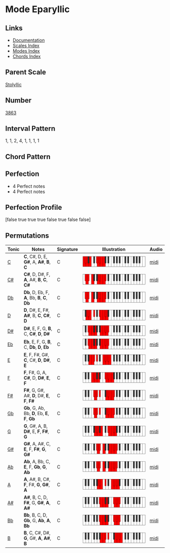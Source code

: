 # Mode Eparyllic

## Links

- [Documentation](README.md)
- [Scales Index](Scales.md)
- [Modes Index](Modes.md)
- [Chords Index](Chords.md)

## Parent Scale

[Stolyllic](ScaleStolyllic.md)

## Number

[3863](https://ianring.com/musictheory/scales/3863)

## Interval Pattern

1, 1, 2, 4, 1, 1, 1, 1

## Chord Pattern



## Perfection

- 4 Perfect notes
- 4 Perfect notes

## Perfection Profile

[false true true true false true false false]

## Permutations

| Tonic | Notes | Signature | Illustration | Audio |
|-------|-------|-----------|--------------|-------|
| [C](ModeCNaturalEparyllic.md) | **C**, C#, D, E, **G#**, A, **A#**, **B**, **C** | C | ![CNaturalEparyllic](ModeCNaturalEparyllic.png) | [midi](https://github.com/edipermadi/music/blob/main/docs/ModeCNaturalEparyllic.mid?raw=true) |
| [C#](ModeCSharpEparyllic.md) | **C#**, D, D#, F, **A**, A#, **B**, **C**, **C#** | C | ![CSharpEparyllic](ModeCSharpEparyllic.png) | [midi](https://github.com/edipermadi/music/blob/main/docs/ModeCSharpEparyllic.mid?raw=true) |
| [Db](ModeDFlatEparyllic.md) | **Db**, D, Eb, F, **A**, Bb, **B**, **C**, **Db** | C | ![DFlatEparyllic](ModeDFlatEparyllic.png) | [midi](https://github.com/edipermadi/music/blob/main/docs/ModeDFlatEparyllic.mid?raw=true) |
| [D](ModeDNaturalEparyllic.md) | **D**, D#, E, F#, **A#**, B, **C**, **C#**, **D** | C | ![DNaturalEparyllic](ModeDNaturalEparyllic.png) | [midi](https://github.com/edipermadi/music/blob/main/docs/ModeDNaturalEparyllic.mid?raw=true) |
| [D#](ModeDSharpEparyllic.md) | **D#**, E, F, G, **B**, C, **C#**, **D**, **D#** | C | ![DSharpEparyllic](ModeDSharpEparyllic.png) | [midi](https://github.com/edipermadi/music/blob/main/docs/ModeDSharpEparyllic.mid?raw=true) |
| [Eb](ModeEFlatEparyllic.md) | **Eb**, E, F, G, **B**, C, **Db**, **D**, **Eb** | C | ![EFlatEparyllic](ModeEFlatEparyllic.png) | [midi](https://github.com/edipermadi/music/blob/main/docs/ModeEFlatEparyllic.mid?raw=true) |
| [E](ModeENaturalEparyllic.md) | **E**, F, F#, G#, **C**, C#, **D**, **D#**, **E** | C | ![ENaturalEparyllic](ModeENaturalEparyllic.png) | [midi](https://github.com/edipermadi/music/blob/main/docs/ModeENaturalEparyllic.mid?raw=true) |
| [F](ModeFNaturalEparyllic.md) | **F**, F#, G, A, **C#**, D, **D#**, **E**, **F** | C | ![FNaturalEparyllic](ModeFNaturalEparyllic.png) | [midi](https://github.com/edipermadi/music/blob/main/docs/ModeFNaturalEparyllic.mid?raw=true) |
| [F#](ModeFSharpEparyllic.md) | **F#**, G, G#, A#, **D**, D#, **E**, **F**, **F#** | C | ![FSharpEparyllic](ModeFSharpEparyllic.png) | [midi](https://github.com/edipermadi/music/blob/main/docs/ModeFSharpEparyllic.mid?raw=true) |
| [Gb](ModeGFlatEparyllic.md) | **Gb**, G, Ab, Bb, **D**, Eb, **E**, **F**, **Gb** | C | ![GFlatEparyllic](ModeGFlatEparyllic.png) | [midi](https://github.com/edipermadi/music/blob/main/docs/ModeGFlatEparyllic.mid?raw=true) |
| [G](ModeGNaturalEparyllic.md) | **G**, G#, A, B, **D#**, E, **F**, **F#**, **G** | C | ![GNaturalEparyllic](ModeGNaturalEparyllic.png) | [midi](https://github.com/edipermadi/music/blob/main/docs/ModeGNaturalEparyllic.mid?raw=true) |
| [G#](ModeGSharpEparyllic.md) | **G#**, A, A#, C, **E**, F, **F#**, **G**, **G#** | C | ![GSharpEparyllic](ModeGSharpEparyllic.png) | [midi](https://github.com/edipermadi/music/blob/main/docs/ModeGSharpEparyllic.mid?raw=true) |
| [Ab](ModeAFlatEparyllic.md) | **Ab**, A, Bb, C, **E**, F, **Gb**, **G**, **Ab** | C | ![AFlatEparyllic](ModeAFlatEparyllic.png) | [midi](https://github.com/edipermadi/music/blob/main/docs/ModeAFlatEparyllic.mid?raw=true) |
| [A](ModeANaturalEparyllic.md) | **A**, A#, B, C#, **F**, F#, **G**, **G#**, **A** | C | ![ANaturalEparyllic](ModeANaturalEparyllic.png) | [midi](https://github.com/edipermadi/music/blob/main/docs/ModeANaturalEparyllic.mid?raw=true) |
| [A#](ModeASharpEparyllic.md) | **A#**, B, C, D, **F#**, G, **G#**, **A**, **A#** | C | ![ASharpEparyllic](ModeASharpEparyllic.png) | [midi](https://github.com/edipermadi/music/blob/main/docs/ModeASharpEparyllic.mid?raw=true) |
| [Bb](ModeBFlatEparyllic.md) | **Bb**, B, C, D, **Gb**, G, **Ab**, **A**, **Bb** | C | ![BFlatEparyllic](ModeBFlatEparyllic.png) | [midi](https://github.com/edipermadi/music/blob/main/docs/ModeBFlatEparyllic.mid?raw=true) |
| [B](ModeBNaturalEparyllic.md) | **B**, C, C#, D#, **G**, G#, **A**, **A#**, **B** | C | ![BNaturalEparyllic](ModeBNaturalEparyllic.png) | [midi](https://github.com/edipermadi/music/blob/main/docs/ModeBNaturalEparyllic.mid?raw=true) |
